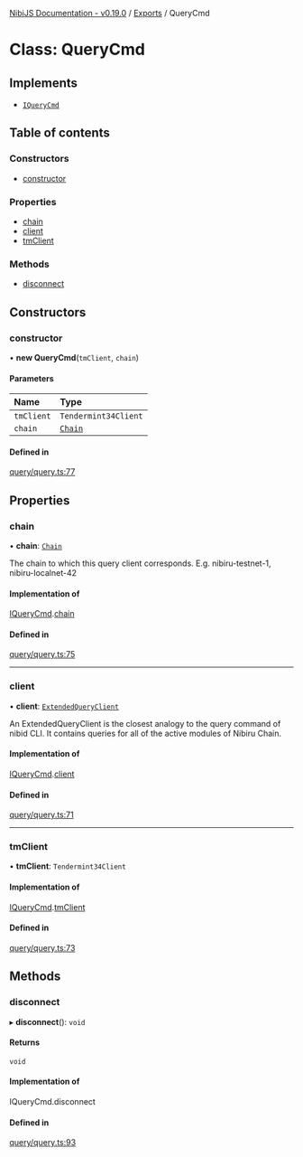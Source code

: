 [NibiJS Documentation - v0.19.0](../intro.md) / [Exports](../modules.md) / QueryCmd

# Class: QueryCmd

## Implements

- [`IQueryCmd`](../interfaces/IQueryCmd.md)

## Table of contents

### Constructors

- [constructor](QueryCmd.md#constructor)

### Properties

- [chain](QueryCmd.md#chain)
- [client](QueryCmd.md#client)
- [tmClient](QueryCmd.md#tmclient)

### Methods

- [disconnect](QueryCmd.md#disconnect)

## Constructors

### constructor

• **new QueryCmd**(`tmClient`, `chain`)

#### Parameters

| Name | Type |
| :------ | :------ |
| `tmClient` | `Tendermint34Client` |
| `chain` | [`Chain`](../interfaces/Chain.md) |

#### Defined in

[query/query.ts:77](https://github.com/NibiruChain/ts-sdk/blob/d8cd31f/packages/nibijs/src/query/query.ts#L77)

## Properties

### chain

• **chain**: [`Chain`](../interfaces/Chain.md)

The chain to which this query client corresponds.
E.g. nibiru-testnet-1, nibiru-localnet-42

#### Implementation of

[IQueryCmd](../interfaces/IQueryCmd.md).[chain](../interfaces/IQueryCmd.md#chain)

#### Defined in

[query/query.ts:75](https://github.com/NibiruChain/ts-sdk/blob/d8cd31f/packages/nibijs/src/query/query.ts#L75)

___

### client

• **client**: [`ExtendedQueryClient`](../modules.md#extendedqueryclient)

An ExtendedQueryClient is the closest analogy to the query command of nibid CLI.
It contains queries for all of the active modules of Nibiru Chain.

#### Implementation of

[IQueryCmd](../interfaces/IQueryCmd.md).[client](../interfaces/IQueryCmd.md#client)

#### Defined in

[query/query.ts:71](https://github.com/NibiruChain/ts-sdk/blob/d8cd31f/packages/nibijs/src/query/query.ts#L71)

___

### tmClient

• **tmClient**: `Tendermint34Client`

#### Implementation of

[IQueryCmd](../interfaces/IQueryCmd.md).[tmClient](../interfaces/IQueryCmd.md#tmclient)

#### Defined in

[query/query.ts:73](https://github.com/NibiruChain/ts-sdk/blob/d8cd31f/packages/nibijs/src/query/query.ts#L73)

## Methods

### disconnect

▸ **disconnect**(): `void`

#### Returns

`void`

#### Implementation of

IQueryCmd.disconnect

#### Defined in

[query/query.ts:93](https://github.com/NibiruChain/ts-sdk/blob/d8cd31f/packages/nibijs/src/query/query.ts#L93)
